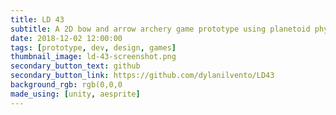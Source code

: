 ```yaml
---
title: LD 43
subtitle: A 2D bow and arrow archery game prototype using planetoid physics. Made during <a href="https://globalgamejam.org/2015/games">Ludum Dare 43</a>.
date: 2018-12-02 12:00:00
tags: [prototype, dev, design, games]
thumbnail_image: ld-43-screenshot.png
secondary_button_text: github
secondary_button_link: https://github.com/dylanilvento/LD43
background_rgb: rgb(0,0,0
made_using: [unity, aesprite]
---
```

